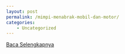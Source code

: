 ```yaml
---
layout: post
permalink: /mimpi-menabrak-mobil-dan-motor/
categories:
    - Uncategorized
---
```


[Baca Selengkapnya](/01)
